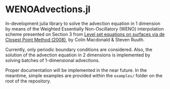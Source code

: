# WENOAdvections.jl

In-development julia library to solve the advection equation in 1 dimension by means of the Weighted Essentially Non-Oscillatory (WENO) interpolation scheme
presented on Section 3 from [Level set equations on surfaces via de Closest Point Method (2008)](https://link.springer.com/article/10.1007/s10915-008-9196-6), by Colin Macdonald & Steven Ruuth.

Currently, only periodic boundary conditions are considered. Also, the solution of the advection equation in 2 dimensions is implemented by solving batches of 1-dimensional advections.

Proper documentation will be implemented in the near future. In the meantime, simple examples are provided within the `examples/` folder on the root of the repository.
